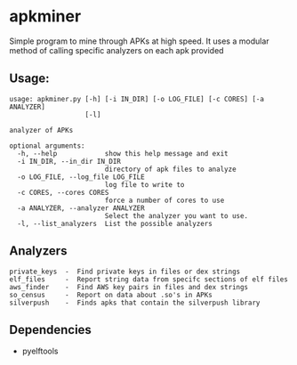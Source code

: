 # apkminer

Simple program to mine through APKs at high speed.  It uses a modular method of calling specific analyzers on each apk provided

## Usage:

```
usage: apkminer.py [-h] [-i IN_DIR] [-o LOG_FILE] [-c CORES] [-a ANALYZER]
                   [-l]

analyzer of APKs

optional arguments:
  -h, --help            show this help message and exit
  -i IN_DIR, --in_dir IN_DIR
                        directory of apk files to analyze
  -o LOG_FILE, --log_file LOG_FILE
                        log file to write to
  -c CORES, --cores CORES
                        force a number of cores to use
  -a ANALYZER, --analyzer ANALYZER
                        Select the analyzer you want to use.
  -l, --list_analyzers  List the possible analyzers
```

## Analyzers

```
private_keys  -  Find private keys in files or dex strings
elf_files     -  Report string data from specifc sections of elf files
aws_finder    -  Find AWS key pairs in files and dex strings
so_census     -  Report on data about .so's in APKs
silverpush    -  Finds apks that contain the silverpush library
```

## Dependencies 

- pyelftools

